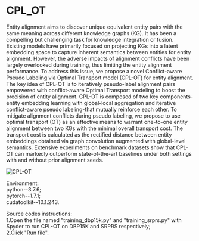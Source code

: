 # CPL_OT
 
Entity alignment aims to discover unique equivalent entity pairs with the same meaning across different knowledge graphs (KG). It has been a compelling but challenging task for knowledge integration or fusion. Existing models have primarily focused on projecting KGs into a latent embedding space to capture inherent semantics between entities for entity alignment. However, the adverse impacts of alignment conflicts have been largely overlooked during training, thus limiting the entity alignment performance. To address this issue, we propose a novel Conflict-aware Pseudo Labeling via Optimal Transport model (CPL-OT) for entity alignment. The key idea of CPL-OT is to iteratively pseudo-label alignment pairs empowered with conflict-aware Optimal Transport modeling to boost the precision of entity alignment. CPL-OT is composed of two key components-entity embedding learning with global-local aggregation and iterative conflict-aware pseudo labeling-that mutually reinforce each other. To mitigate alignment conflicts during pseudo labeling, we propose to use optimal transport (OT) as an effective means to warrant one-to-one entity alignment between two KGs with the minimal overall transport cost. The transport cost is calculated as the rectified distance between entity embeddings obtained via graph convolution augmented with global-level semantics. Extensive experiments on benchmark datasets show that CPL-OT can markedly outperform state-of-the-art baselines under both settings with and without prior alignment seeds.

![CPL-OT](https://user-images.githubusercontent.com/93415770/173173155-9ff28371-06ec-4f92-aeb0-c011cec46432.jpg)

Environment:\
python--3.7.6;\
pytorch--1.7.1;\
cudatoolkit--10.1.243.

Source codes instructions:\
1.Open the file named "training_dbp15k.py" and "training_srprs.py" with Spyder to run CPL-OT on DBP15K and SRPRS respectively;\
2.Click "Run file".
